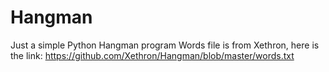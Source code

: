 # Hangman
Just a simple Python Hangman program
Words file is from Xethron, here is the link:
https://github.com/Xethron/Hangman/blob/master/words.txt
